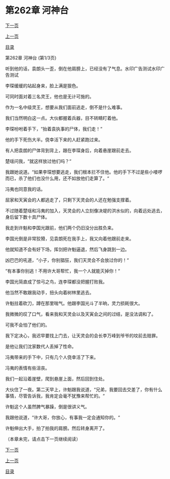 <h1>第262章   河神台</h1>
            <div><p><a href="./784_%E7%AC%AC262%E7%AB%A0_%E6%B2%B3%E7%A5%9E%E5%8F%B0.md">下一页</a></p><p><a href="./782_%E7%AC%AC261%E7%AB%A0_%E4%B8%8D%E5%AF%92%E8%80%8C%E6%A0%97.md">上一页</a></p><p><a href="../">目录</a></p></div>
            <div><p>第262章   河神台 (第1/3页)</p><p>听到他的话，袁朗头一歪，倒在他肩膀上，已经没有了气息。水印广告测试水印广告测试</p><p>李琛缓缓的站起身来，脸上满是狠色。</p><p>可同时面对着三名灵王，他也是无计可施的。</p><p>作为一名中级灵王，想要从我们面前逃走，倒不是什么难事。</p><p>我们当然明白这一点。大伙都握着兵器，目不转睛盯着他。</p><p>李琛吩咐着手下，“抬着袁执事的尸体，我们走！“</p><p>他的手下死伤大半。侥幸活下来的人赶紧跑过来。</p><p>有人把袁朗的尸体背到背上，跟在李琛身后，向着悬崖跟前走去。</p><p>楚瑶问我，“就这样放过他们吗？“</p><p>我跟她说道。“如果李琛想要逃走，我们根本拦不住他。他的手下不过是些小喽啰而已，杀了他们也没什么用，还不如放他们走算了。“</p><p>冯夷也同意我的话。</p><p>屈家和天寅会的人都逃走了，只剩下天灵会的人还在勉强支撑着。</p><p>不过随着楚瑶和冯夷的加入，天灵会的人立刻像决堤的洪水似的，向着远处逃去，身后留下数十具尸体。</p><p>我走到许魁和李国光跟前，他们两个仍旧没分出胜负来。</p><p>李国光倒是非常狡猾，见袁朗死在我手上，我又向着他跟前走来。</p><p>他就知道不会有好下场，挥剑把许魁逼退，然后飞身跳到一边。</p><p>凶巴巴的吼道，“小子，你别猖狂，我们天灵会不会放过你的！“</p><p>“有本事你别逃！不用许大哥帮忙，我一个人就能灭掉你！“</p><p>李国光简直成了惊弓之鸟，连李琛都没把握打败我。</p><p>他当然不敢跟我动手，扭头向着树林里逃去。</p><p>许魁拄着砍刀，蹲在那里喘气。他跟李国光斗了半晌，灵力损耗很大。</p><p>我微微的叹了口气，看来我和天灵会以及天寅会之间的过结，是没法调和了。</p><p>可我不会怕了他们的。</p><p>我下定决心，我迟早要找上门去，让天灵会的会长李万峰到爷爷的坟前去赔罪。</p><p>是他让我们沈家数代人丢掉了性命。</p><p>冯夷带来的手下中，只有几个人侥幸活了下来。</p><p>冯夷的表情有些沮丧。</p><p>我们一起沿着崖壁，爬到悬崖上面，然后回到住处。</p><p>大伙住了一夜。第二天早上，许魁跟我说道，“兄弟，我要回去交差了，你有什么事情，尽管告诉我，我肯定会毫不犹豫来帮忙的。“</p><p>许魁这个人虽然脾气暴躁，倒是很讲义气。</p><p>我跟他说道，“许大哥，你放心，有事我一定会通知你的。“</p><p>许魁伸出大手，拍了拍我的肩膀。然后转身离开了。</p><p>（本章未完，请点击下一页继续阅读）</p></div>
            <div><p><a href="./784_%E7%AC%AC262%E7%AB%A0_%E6%B2%B3%E7%A5%9E%E5%8F%B0.md">下一页</a></p><p><a href="./782_%E7%AC%AC261%E7%AB%A0_%E4%B8%8D%E5%AF%92%E8%80%8C%E6%A0%97.md">上一页</a></p><p><a href="../">目录</a></p></div>
